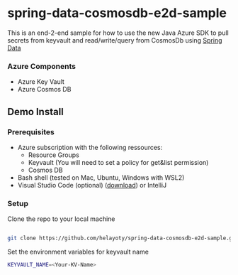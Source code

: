 # spring-data-cosmosdb-e2d-sample

This is an end-2-end sample for how to use the new Java Azure SDK to pull secrets from keyvault and read/write/query from CosmosDb using [Spring Data](https://github.com/Azure/azure-sdk-for-java/tree/master/sdk/cosmos/azure-spring-data-cosmos)

### Azure Components

- Azure Key Vault
- Azure Cosmos DB


## Demo Install

### Prerequisites

- Azure subscription with the following ressources:
  - Resource Groups
  - Keyvault (You will need to set a policy for get&list permission)
  - Cosmos DB
- Bash shell (tested on Mac, Ubuntu, Windows with WSL2)
- Visual Studio Code (optional) ([download](https://code.visualstudio.com/download)) or IntelliJ


### Setup

Clone the repo to your local machine

```bash

git clone https://github.com/helayoty/spring-data-cosmosdb-e2d-sample.git

```

Set the environment variables for keyvault name

```bash
KEYVAULT_NAME=<Your-KV-Name>
```

